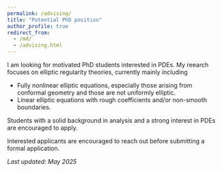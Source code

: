 ```yaml
---
permalink: /advising/
title: "Potential PhD position"
author_profile: true
redirect_from: 
  - /md/
  - /advising.html
---
```


I am looking for motivated PhD students interested in PDEs. My reearch focuses on elliptic regularity theories, currently mainly including
  * Fully nonlinear elliptic equations, especially those arising from conformal geometry and those are not uniformly elliptic.
  * Linear elliptic equations with rough coefficients and/or non-smooth boundaries.

Students with a solid background in analysis and a strong interest in PDEs are encouraged to apply.

Interested applicants are encouraged to reach out before submitting a formal application.

*Last updated: May 2025*
